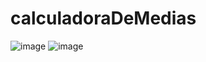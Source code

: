 # calculadoraDeMedias


![image](https://user-images.githubusercontent.com/104576340/199851949-205975b6-3762-4498-b2b7-7cbe28a99916.png)
![image](https://user-images.githubusercontent.com/104576340/199851981-0ceabc69-a6d5-404c-bf72-1b92b1a985d9.png)
